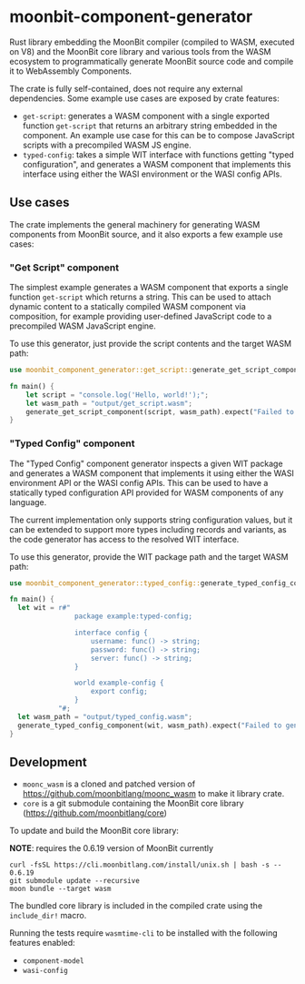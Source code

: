 # moonbit-component-generator

Rust library embedding the MoonBit compiler (compiled to WASM, executed on V8) and the MoonBit core library and various
tools from the WASM ecosystem to programmatically generate MoonBit source code and compile it to WebAssembly Components.

The crate is fully self-contained, does not require any external dependencies.
Some example use cases are exposed by crate features:

- `get-script`: generates a WASM component with a single exported function `get-script` that returns an arbitrary string
  embedded in the component. An example use case for this can be to compose JavaScript scripts with a precompiled WASM
  JS engine.
- `typed-config`: takes a simple WIT interface with functions getting "typed configuration", and generates a WASM
  component that implements this interface using either the WASI environment or the WASI config APIs.

## Use cases
The crate implements the general machinery for generating WASM components from MoonBit source, and it also exports a few example use cases:

### "Get Script" component
The simplest example generates a WASM component that exports a single function `get-script` which returns a string.
This can be used to attach dynamic content to a statically compiled WASM component via composition,
for example providing user-defined JavaScript code to a precompiled WASM JavaScript engine.

To use this generator, just provide the script contents and the target WASM path:

```rust
use moonbit_component_generator::get_script::generate_get_script_component;

fn main() {
    let script = "console.log('Hello, world!');";
    let wasm_path = "output/get_script.wasm";
    generate_get_script_component(script, wasm_path).expect("Failed to generate get-script component");
}
```

### "Typed Config" component
The "Typed Config" component generator inspects a given WIT package and generates a WASM component that implements it
using either the WASI environment API or the WASI config APIs. This can be used to have a statically typed configuration
API provided for WASM components of any language.

The current implementation only supports string configuration values, but it can be extended to support more types including
records and variants, as the code generator has access to the resolved WIT interface.

To use this generator, provide the WIT package path and the target WASM path:

```rust
use moonbit_component_generator::typed_config::generate_typed_config_component;

fn main() {
  let wit = r#"
                package example:typed-config;

                interface config {
                    username: func() -> string;
                    password: func() -> string;
                    server: func() -> string;
                }

                world example-config {
                    export config;
                }
            "#;
  let wasm_path = "output/typed_config.wasm";
  generate_typed_config_component(wit, wasm_path).expect("Failed to generate typed config component");
}

```

## Development

- `moonc_wasm` is a cloned and patched version of https://github.com/moonbitlang/moonc_wasm to make it library crate.
- `core` is a git submodule containing the MoonBit core library (https://github.com/moonbitlang/core)

To update and build the MoonBit core library:

**NOTE**: requires the 0.6.19 version of MoonBit currently

```
curl -fsSL https://cli.moonbitlang.com/install/unix.sh | bash -s -- 0.6.19
git submodule update --recursive
moon bundle --target wasm
```

The bundled core library is included in the compiled crate using the `include_dir!` macro.

Running the tests require `wasmtime-cli` to be installed with the following features enabled:
- `component-model`
- `wasi-config`

